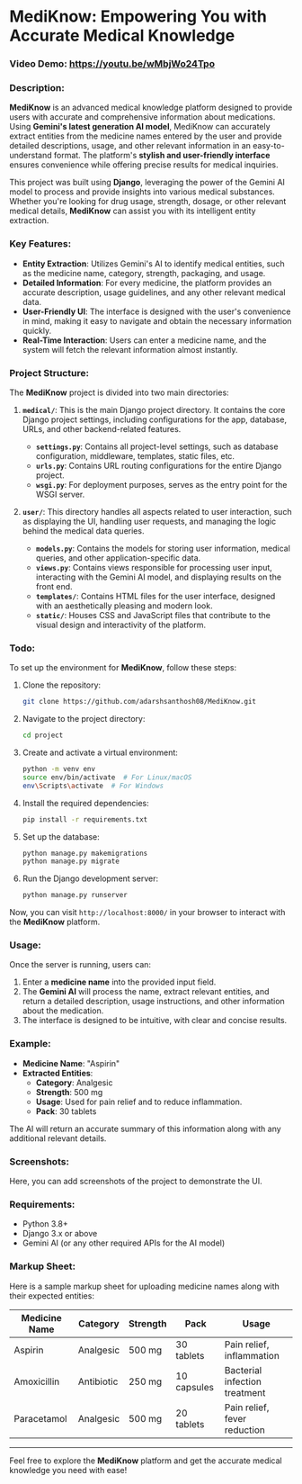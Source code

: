 # MediKnow: Empowering You with Accurate Medical Knowledge

### Video Demo: https://youtu.be/wMbjWo24Tpo

### Description:

**MediKnow** is an advanced medical knowledge platform designed to provide users with accurate and comprehensive information about medications. Using **Gemini's latest generation AI model**, MediKnow can accurately extract entities from the medicine names entered by the user and provide detailed descriptions, usage, and other relevant information in an easy-to-understand format. The platform's **stylish and user-friendly interface** ensures convenience while offering precise results for medical inquiries.

This project was built using **Django**, leveraging the power of the Gemini AI model to process and provide insights into various medical substances. Whether you're looking for drug usage, strength, dosage, or other relevant medical details, **MediKnow** can assist you with its intelligent entity extraction.

### Key Features:

- **Entity Extraction**: Utilizes Gemini's AI to identify medical entities, such as the medicine name, category, strength, packaging, and usage.
- **Detailed Information**: For every medicine, the platform provides an accurate description, usage guidelines, and any other relevant medical data.
- **User-Friendly UI**: The interface is designed with the user's convenience in mind, making it easy to navigate and obtain the necessary information quickly.
- **Real-Time Interaction**: Users can enter a medicine name, and the system will fetch the relevant information almost instantly.

### Project Structure:

The **MediKnow** project is divided into two main directories:

1. **`medical/`**: This is the main Django project directory. It contains the core Django project settings, including configurations for the app, database, URLs, and other backend-related features.

   - **`settings.py`**: Contains all project-level settings, such as database configuration, middleware, templates, static files, etc.
   - **`urls.py`**: Contains URL routing configurations for the entire Django project.
   - **`wsgi.py`**: For deployment purposes, serves as the entry point for the WSGI server.

2. **`user/`**: This directory handles all aspects related to user interaction, such as displaying the UI, handling user requests, and managing the logic behind the medical data queries.

   - **`models.py`**: Contains the models for storing user information, medical queries, and other application-specific data.
   - **`views.py`**: Contains views responsible for processing user input, interacting with the Gemini AI model, and displaying results on the front end.
   - **`templates/`**: Contains HTML files for the user interface, designed with an aesthetically pleasing and modern look.
   - **`static/`**: Houses CSS and JavaScript files that contribute to the visual design and interactivity of the platform.

### Todo:

To set up the environment for **MediKnow**, follow these steps:

1. Clone the repository:
    ```bash
    git clone https://github.com/adarshsanthosh08/MediKnow.git
    ```

2. Navigate to the project directory:
    ```bash
    cd project
    ```

3. Create and activate a virtual environment:
    ```bash
    python -m venv env
    source env/bin/activate  # For Linux/macOS
    env\Scripts\activate  # For Windows
    ```

4. Install the required dependencies:
    ```bash
    pip install -r requirements.txt
    ```

5. Set up the database:
    ```bash
    python manage.py makemigrations
    python manage.py migrate
    ```

6. Run the Django development server:
    ```bash
    python manage.py runserver
    ```

Now, you can visit `http://localhost:8000/` in your browser to interact with the **MediKnow** platform.

### Usage:

Once the server is running, users can:

1. Enter a **medicine name** into the provided input field.
2. The **Gemini AI** will process the name, extract relevant entities, and return a detailed description, usage instructions, and other information about the medication.
3. The interface is designed to be intuitive, with clear and concise results.

### Example:

- **Medicine Name**: "Aspirin"
- **Extracted Entities**:
  - **Category**: Analgesic
  - **Strength**: 500 mg
  - **Usage**: Used for pain relief and to reduce inflammation.
  - **Pack**: 30 tablets

The AI will return an accurate summary of this information along with any additional relevant details.

### Screenshots:

Here, you can add screenshots of the project to demonstrate the UI.

### Requirements:

- Python 3.8+
- Django 3.x or above
- Gemini AI (or any other required APIs for the AI model)

### Markup Sheet:

Here is a sample markup sheet for uploading medicine names along with their expected entities:

| Medicine Name | Category      | Strength | Pack          | Usage                       |
|---------------|---------------|----------|---------------|-----------------------------|
| Aspirin       | Analgesic     | 500 mg   | 30 tablets    | Pain relief, inflammation   |
| Amoxicillin   | Antibiotic    | 250 mg   | 10 capsules   | Bacterial infection treatment |
| Paracetamol   | Analgesic     | 500 mg   | 20 tablets    | Pain relief, fever reduction |

---

Feel free to explore the **MediKnow** platform and get the accurate medical knowledge you need with ease!
